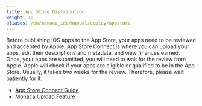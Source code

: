 ```yaml
---
title: App Store Distribution
weight: 10
aliases: /en/monaca_ide/manual/deploy/appstore
---
```


Before publishing iOS apps to the App Store, your apps need to be
reviewed and accepted by Apple. App Store Connect is where you can upload
your apps, edit their descriptions and metadata, and view finances
earned. Once, your apps are submitted, you will need to wait for the
review from Apple. Apple will check if your apps are eligible or
qualified to be in the App Store. Usually, it takes two weeks for the
review. Therefore, please wait patiently for it.

- [App Store Connect Guide](app_store_connect/)
- [Monaca Upload Feature](app_submission/)
